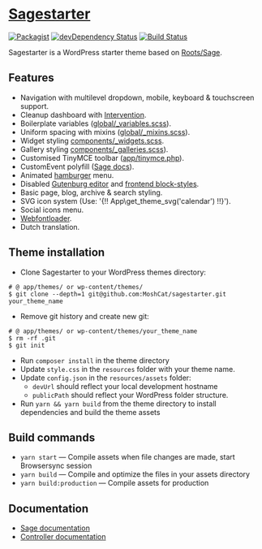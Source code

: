 # [Sagestarter](https://github.com/MoshCat/sagestarter)
[![Packagist](https://img.shields.io/packagist/vpre/roots/sage.svg?style=flat-square)](https://packagist.org/packages/roots/sage)
[![devDependency Status](https://img.shields.io/david/dev/roots/sage.svg?style=flat-square)](https://david-dm.org/roots/sage#info=devDependencies)
[![Build Status](https://img.shields.io/travis/roots/sage.svg?style=flat-square)](https://travis-ci.org/roots/sage)

Sagestarter is a WordPress starter theme based on [Roots/Sage](https://roots.io/sage/).

## Features

* Navigation with multilevel dropdown, mobile, keyboard & touchscreen support.
* Cleanup dashboard with [Intervention](https://github.com/soberwp/intervention).
* Boilerplate variables ([global/_variables.scss](https://github.com/MoshCat/sagestarter/blob/master/resources/assets/styles/common/_variables.scss)).
* Uniform spacing with mixins ([global/_mixins.scss](https://github.com/MoshCat/sagestarter/blob/master/resources/assets/styles/common/_mixins.scss)).
* Widget styling [components/_widgets.scss](https://github.com/MoshCat/sagestarter/blob/master/resources/assets/styles/components/_widgets.scss).
* Gallery styling [components/_galleries.scss](https://github.com/MoshCat/sagestarter/blob/master/resources/assets/styles/components/_galleries.scss)).
* Customised TinyMCE toolbar ([app/tinymce.php](https://github.com/MoshCat/sagestarter/blob/master/app/tinymce.php)).
* CustomEvent polyfill ([Sage docs](https://roots.io/sage/docs/sage-compatibility/#known-issues-with-internet-explorer)).
* Animated [hamburger](https://jonsuh.com/hamburgers/) menu.
* Disabled [Gutenburg editor](https://github.com/MoshCat/sagestarter/blob/master/app/filters.php#L48) and [frontend block-styles](https://github.com/MoshCat/sagestarter/blob/8616e59e6d342f5ab3c2252bcf6d89883bdc8fd7/app/admin.php#L12).
* Basic page, blog, archive & search styling.
* SVG icon system (Use: '{!! App\get_theme_svg('calendar') !!}').
* Social icons menu.
* [Webfontloader](https://github.com/typekit/webfontloader).
* Dutch translation.

## Theme installation

* Clone Sagestarter to your WordPress themes directory:
```shell
# @ app/themes/ or wp-content/themes/
$ git clone --depth=1 git@github.com:MoshCat/sagestarter.git your_theme_name
```

* Remove git history and create new git:
```shell
# @ app/themes/ or wp-content/themes/your_theme_name
$ rm -rf .git
$ git init
```
* Run `composer install` in the theme directory
* Update `style.css` in the `resources` folder with your theme name.
* Update `config.json` in the `resources/assets` folder:
  * `devUrl` should reflect your local development hostname
  * `publicPath` should reflect your WordPress folder structure.
* Run `yarn && yarn build` from the theme directory to install dependencies and build the theme assets

## Build commands

* `yarn start` — Compile assets when file changes are made, start Browsersync session
* `yarn build` — Compile and optimize the files in your assets directory
* `yarn build:production` — Compile assets for production

## Documentation

* [Sage documentation](https://roots.io/sage/docs/)
* [Controller documentation](https://github.com/soberwp/controller#usage)

